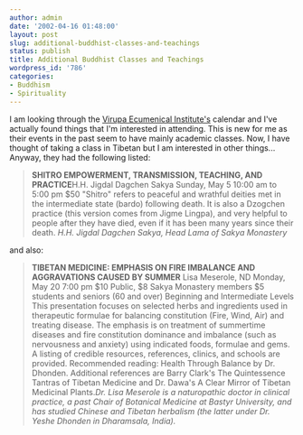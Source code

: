 ```yaml
---
author: admin
date: '2002-04-16 01:48:00'
layout: post
slug: additional-buddhist-classes-and-teachings
status: publish
title: Additional Buddhist Classes and Teachings
wordpress_id: '786'
categories:
- Buddhism
- Spirituality
---
```


I am looking through the [Virupa Ecumenical
Institute's](http://www.sakya.org/vei/Spring2002/virupa.htm) calendar
and I've actually found things that I'm interested in attending. This is
new for me as their events in the past seem to have mainly academic
classes. Now, I have thought of taking a class in Tibetan but I am
interested in other things... Anyway, they had the following listed:

> **SHITRO EMPOWERMENT, TRANSMISSION, TEACHING, AND PRACTICE**H.H.
> Jigdal Dagchen Sakya Sunday, May 5 10:00 am to 5:00 pm $50 "Shitro"
> refers to peaceful and wrathful deities met in the intermediate state
> (bardo) following death. It is also a Dzogchen practice (this version
> comes from Jigme Lingpa), and very helpful to people after they have
> died, even if it has been many years since their death. *H.H. Jigdal
> Dagchen Sakya, Head Lama of Sakya Monastery*

and also:

> **TIBETAN MEDICINE: EMPHASIS ON FIRE IMBALANCE AND AGGRAVATIONS CAUSED
> BY SUMMER** Lisa Meserole, ND Monday, May 20 7:00 pm $10 Public, $8
> Sakya Monastery members $5 students and seniors (60 and over)
> Beginning and Intermediate Levels This presentation focuses on
> selected herbs and ingredients used in therapeutic formulae for
> balancing constitution (Fire, Wind, Air) and treating disease. The
> emphasis is on treatment of summertime diseases and fire constitution
> dominance and imbalance (such as nervousness and anxiety) using
> indicated foods, formulae and gems. A listing of credible resources,
> references, clinics, and schools are provided. Recommended reading:
> Health Through Balance by Dr. Dhonden. Additional references are Barry
> Clark's The Quintessence Tantras of Tibetan Medicine and Dr. Dawa's A
> Clear Mirror of Tibetan Medicinal Plants.*Dr. Lisa Meserole is a
> naturopathic doctor in clinical practice, a past Chair of Botanical
> Medicine at Bastyr University, and has studied Chinese and Tibetan
> herbalism (the latter under Dr. Yeshe Dhonden in Dharamsala, India).*

